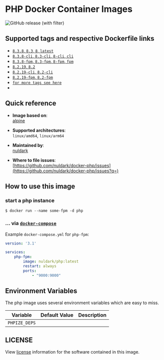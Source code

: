 # PHP Docker Container Images

![GitHub release (with filter)](https://img.shields.io/github/v/release/nuldark/docker-php)

## Supported tags and respective Dockerfile links
- [`8.3.8`, `8.3`, `8`, `latest`](https://github.com/nuldark/docker-php/blob/master/8.3/base/Dockerfile)
- [`8.3.8-cli`, `8.3-cli`, `8-cli`, `cli`](https://github.com/nuldark/docker-php/blob/master/8.3/cli/Dockerfile)
- [`8.3.8-fpm`, `8.3-fpm`, `8-fpm`, `fpm`](https://github.com/nuldark/docker-php/blob/master/8.3/fpm/Dockerfile)
- [`8.2.19`, `8.2`](https://github.com/nuldark/docker-php/blob/master/8.2/base/Dockerfile)
- [`8.2.19-cli`, `8.2-cli`](https://github.com/nuldark/docker-php/blob/master/8.2/cli/Dockerfile)
- [`8.2.19-fpm`, `8.2-fpm`](https://github.com/nuldark/docker-php/blob/master/8.2/fpm/Dockerfile)
- [`for more tags see here`](https://hub.docker.com/r/nuldark/php/tags)
- 
## Quick reference
- **Image based on**:   
  [alpine](https://hub.docker.com/_/alpine)

- **Supported architectures**:    
  `linux/amd64`, `linux/arm64`

- **Maintained by**:  
  [nuldark](https://github.com/nuldark)

- **Where to file issues**:    
  [https://github.com/nuldark/docker-php/issues](https://github.com/nuldark/docker-php/issues?q=)

## How to use this image

### start a php instance

```console
$ docker run --name some-fpm -d php
```

### ... via [`docker-compose`](https://github.com/docker/compose)
Example `docker-compose.yml` for `php-fpm`:

```yaml
version: '3.1'

services:
    php-fpm:
        image: nuldark/php:latest
        restart: always
        ports:
            - "9000:9000"
```

## Environment Variables

The php image uses several environment variables which are easy to miss.

| Variable      | Default Value | Description |
|---------------|---------------|-------------|
| `PHPIZE_DEPS` |               |             |

## LICENSE

View [license](https://www.php.net/license/) information for the software contained in this image.
